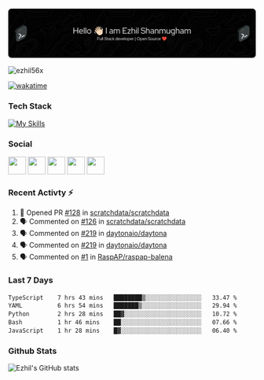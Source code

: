 ![Header](./header.png)

<p align="left"> <img src="https://komarev.com/ghpvc/?username=ezhil56x&label=Profile%20views&color=0e75b6&style=flat" alt="ezhil56x" /> </p>

[![wakatime](https://wakatime.com/badge/user/e780b5d2-6a76-4fde-a594-4ff159327ad3.svg)](https://wakatime.com/@e780b5d2-6a76-4fde-a594-4ff159327ad3)

### Tech Stack

[![My Skills](https://skillicons.dev/icons?i=c,cpp,py,java,kotlin,js,php,html,css,bootstrap,react,ts,nextjs,jquery,flask,nodejs,express,mysql,postgres,mongodb,docker,aws,firebase,vercel,cloudflare,jenkins,nginx,figma&theme=dark&perline=15)](https://skillicons.dev)

### Social

<p align="left">
	<a href="https://discord.com/users/ezhil56x" target="_blank" rel="noreferrer"
		><img
			src="https://skillicons.dev/icons?i=discord&theme=dark"
			width="36"
			height="36"
	/></a>
	<a href="https://www.github.com/ezhil56x" target="_blank" rel="noreferrer"
		><img
			src="https://skillicons.dev/icons?i=github&theme=dark"
			width="36"
			height="36"
	/></a>
	<a href="https://git.selfmade.ninja/ezhil930" target="_blank" rel="noreferrer"
		><img
			src="https://skillicons.dev/icons?i=git&theme=dark"
			width="36"
			height="36"
	/></a>
	<a
		href="https://www.linkedin.com/in/ezhilshanmugham"
		target="_blank"
		rel="noreferrer"
		><img
			src="https://skillicons.dev/icons?i=linkedin&theme=dark"
			width="36"
			height="36"
	/></a>
	<a href="https://www.twitter.com/ezhil56x" target="_blank" rel="noreferrer"
		><img
			src="https://skillicons.dev/icons?i=twitter&theme=dark"
			width="36"
			height="36"
	/></a>
</p>


### Recent Activty ⚡

<!--START_SECTION:activity-->
1. 💪 Opened PR [#128](https://github.com/scratchdata/scratchdata/pull/128) in [scratchdata/scratchdata](https://github.com/scratchdata/scratchdata)
2. 🗣 Commented on [#126](https://github.com/scratchdata/scratchdata/issues/126#issuecomment-2006469472) in [scratchdata/scratchdata](https://github.com/scratchdata/scratchdata)
3. 🗣 Commented on [#219](https://github.com/daytonaio/daytona/issues/219#issuecomment-2004232861) in [daytonaio/daytona](https://github.com/daytonaio/daytona)
4. 🗣 Commented on [#219](https://github.com/daytonaio/daytona/issues/219#issuecomment-2004223866) in [daytonaio/daytona](https://github.com/daytonaio/daytona)
5. 🗣 Commented on [#1](https://github.com/RaspAP/raspap-balena/issues/1#issuecomment-2001991748) in [RaspAP/raspap-balena](https://github.com/RaspAP/raspap-balena)

<!--END_SECTION:activity-->

### Last 7 Days

<!--START_SECTION:waka-->

```txt
TypeScript    7 hrs 43 mins   ████████▒░░░░░░░░░░░░░░░░   33.47 %
YAML          6 hrs 54 mins   ███████▒░░░░░░░░░░░░░░░░░   29.94 %
Python        2 hrs 28 mins   ██▓░░░░░░░░░░░░░░░░░░░░░░   10.72 %
Bash          1 hr 46 mins    ██░░░░░░░░░░░░░░░░░░░░░░░   07.66 %
JavaScript    1 hr 28 mins    █▓░░░░░░░░░░░░░░░░░░░░░░░   06.40 %
```

<!--END_SECTION:waka-->

### Github Stats

![Ezhil's GitHub stats](https://github-readme-stats.vercel.app/api?username=ezhil56x&theme=dark&show_icons=true)
